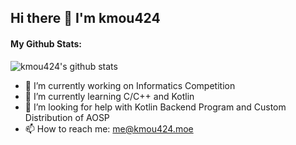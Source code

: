 ## Hi there 👋 I'm kmou424

<!--
**kmou424/kmou424** is a ✨ _special_ ✨ repository because its `README.md` (this file) appears on your GitHub profile.

Here are some ideas to get you started:

- 🔭 I’m currently working on ...
- 🌱 I’m currently learning ...
- 👯 I’m looking to collaborate on ...
- 🤔 I’m looking for help with ...
- 💬 Ask me about ...
- 📫 How to reach me: ...
- 😄 Pronouns: ...
- ⚡ Fun fact: ...
-->

#### My Github Stats:
![kmou424's github stats](https://github-readme-stats.vercel.app/api?username=kmou424&title_color=ff4081&icon_color=ff4081&count_private=true&show_icons=true)

<!--
#### Here are my programming language used mostly:
![Top Langs](https://github-readme-stats.vercel.app/api/top-langs/?username=kmou424)
-->

- 🔭 I’m currently working on Informatics Competition
- 🌱 I’m currently learning C/C++ and Kotlin
- 🤔 I’m looking for help with Kotlin Backend Program and Custom Distribution of AOSP
- 📫 How to reach me: me@kmou424.moe

